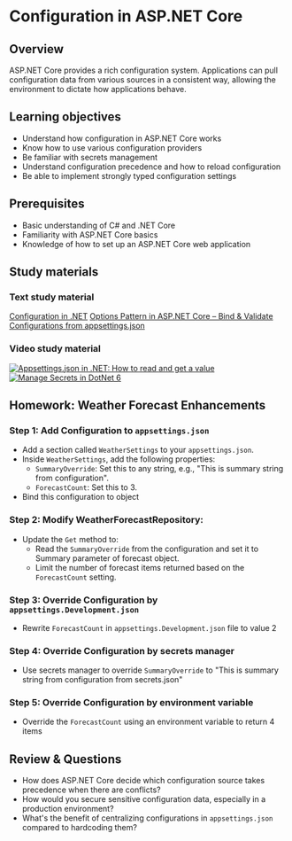 

# Configuration in ASP.NET Core
## Overview
ASP.NET Core provides a rich configuration system. Applications can pull configuration data from various sources in a consistent way, allowing the environment to dictate how applications behave.
## Learning objectives
- Understand how configuration in ASP.NET Core works
- Know how to use various configuration providers
- Be familiar with secrets management
- Understand configuration precedence and how to reload configuration
- Be able to implement strongly typed configuration settings
## Prerequisites
-   Basic understanding of C# and .NET Core
-   Familiarity with ASP.NET Core basics
-   Knowledge of how to set up an ASP.NET Core web application
## Study materials
### Text study material
[Configuration in .NET](https://learn.microsoft.com/en-us/dotnet/core/extensions/configuration)
[Options Pattern in ASP.NET Core – Bind & Validate Configurations from appsettings.json](https://codewithmukesh.com/blog/options-pattern-in-aspnet-core/)
### Video study material
[![Appsettings.json in .NET: How to read and get a value](https://img.youtube.com/vi/UiqTDvIFJ3g/0.jpg)](https://www.youtube.com/watch?v=UiqTDvIFJ3g)
[![Manage Secrets in DotNet 6](https://img.youtube.com/vi/WgtEQCEgFVU/0.jpg)](https://www.youtube.com/watch?v=WgtEQCEgFVU)
## Homework: Weather Forecast Enhancements
### Step 1: Add Configuration to `appsettings.json`
-   Add a section called `WeatherSettings` to your `appsettings.json`.
-   Inside `WeatherSettings`, add the following properties:
    -   `SummaryOverride`: Set this to any string, e.g., "This is summary string from configuration".
    -   `ForecastCount`: Set this to 3.
-   Bind this configuration to object
### Step 2: Modify WeatherForecastRepository:
-   Update the `Get` method to:
    -   Read the `SummaryOverride` from the configuration and set it to Summary parameter of forecast object.
    -   Limit the number of forecast items returned based on the `ForecastCount` setting.
### Step 3: Override Configuration by `appsettings.Development.json`
-   Rewrite `ForecastCount` in `appsettings.Development.json` file to value 2
### Step 4: Override Configuration by secrets manager
-   Use secrets manager to override `SummaryOverride` to "This is summary string from configuration from secrets.json"
### Step 5: Override Configuration by environment variable
-   Override the `ForecastCount` using an environment variable to return 4 items
## Review & Questions
- How does ASP.NET Core decide which configuration source takes precedence when there are conflicts?
- How would you secure sensitive configuration data, especially in a production environment?
- What's the benefit of centralizing configurations in `appsettings.json` compared to hardcoding them?
